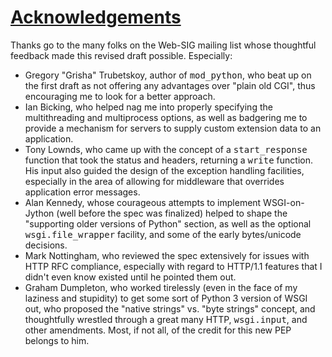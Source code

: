 # [Acknowledgements](#id44)

Thanks go to the many folks on the Web-SIG mailing list whose
thoughtful feedback made this revised draft possible.  Especially:

*   Gregory "Grisha" Trubetskoy, author of <tt class="docutils literal">mod_python</tt>, who beat up
on the first draft as not offering any advantages over "plain old
CGI", thus encouraging me to look for a better approach.
*   Ian Bicking, who helped nag me into properly specifying the
multithreading and multiprocess options, as well as badgering me to
provide a mechanism for servers to supply custom extension data to
an application.
*   Tony Lownds, who came up with the concept of a <tt class="docutils literal">start_response</tt>
function that took the status and headers, returning a <tt class="docutils literal">write</tt>
function.  His input also guided the design of the exception handling
facilities, especially in the area of allowing for middleware that
overrides application error messages.
*   Alan Kennedy, whose courageous attempts to implement WSGI-on-Jython
(well before the spec was finalized) helped to shape the "supporting
older versions of Python" section, as well as the optional
<tt class="docutils literal">wsgi.file_wrapper</tt> facility, and some of the early bytes/unicode
decisions.
*   Mark Nottingham, who reviewed the spec extensively for issues with
HTTP RFC compliance, especially with regard to HTTP/1.1 features that
I didn't even know existed until he pointed them out.
*   Graham Dumpleton, who worked tirelessly (even in the face of my laziness
and stupidity) to get some sort of Python 3 version of WSGI out, who
proposed the "native strings" vs. "byte strings" concept, and thoughtfully
wrestled through a great many HTTP, <tt class="docutils literal">wsgi.input</tt>, and other
amendments.  Most, if not all, of the credit for this new PEP
belongs to him.
